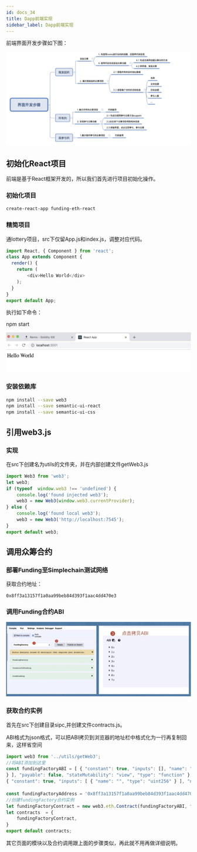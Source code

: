 ```yaml
---
id: docs_34
title: Dapp前端实现
sidebar_label: Dapp前端实现
---
```


前端界面开发步骤如下图：

![](img/34.10.png)

## 初始化React项目

前端是基于React框架开发的，所以我们首先进行项目初始化操作。

### 初始化项目

```bash
create-react-app funding-eth-react
```
### 精简项目

通lottery项目，src下仅留App.js和index.js，调整对应代码。

```javascript
import React, { Component } from 'react';
class App extends Component {
  render() {
    return (
        <div>Hello World</div>
    ); 
  }
}
export default App;
```
执行如下命令：

npm start

![](img/34.11.png)

### 安装依赖库

```bash
npm install --save web3
npm install --save semantic-ui-react
npm install --save semantic-ui-css
```

## 引用web3.js

### 实现

在src下创建名为utils的文件夹，并在内部创建文件getWeb3.js

```javascript
import Web3 from 'web3';
let web3;
if (typeof  window.web3 !== 'undefined') {
    console.log('found injected web3');
    web3 = new Web3(window.web3.currentProvider);
} else {
    console.log('found local web3');
    web3 = new Web3('http://localhost:7545');
}
export default web3;
```
## 调用众筹合约

### 部署Funding至Simplechain测试网络

获取合约地址：

    0x8ff3a13157f1a0aa99beb84d393f1aac4dd470e3 

### 调用Funding合约ABI

![](img/34.12.png)

### 获取合约实例

首先在src下创建目录sipc,并创建文件contracts.js。

ABI格式为json格式，可以把ABI拷贝到浏览器的地址栏中格式化为一行再复制回来，这样省空间

```javascript
import web3 from '../utils/getWeb3';
//将ABI添加到这里
const fundingFactoryABI = [ { "constant": true, "inputs": [], "name": "platformProv ider", "outputs": [ { "name": "", "type": "address" } ], "payable": false, "stateMu tability": "view", "type": "function" }, { "constant": true, "inputs": [], "name": "getInvestorFunding", "outputs": [ { "name": "", "type": "address[]" } ], "payable" : false, "stateMutability": "view", "type": "function" }, { "constant": true, "inpu ts": [], "name": "getCreatorFunding", "outputs": [ { "name": "", "type": "address[]"
} ], "payable": false, "stateMutability": "view", "type": "function" }, { "constan t": true, "inputs": [], "name": "getAllFunding", "outputs": [ { "name": "", "type": "address[]" } ], "payable": false, "stateMutability": "view", "type": "function" },
{ "constant": true, "inputs": [ { "name": "", "type": "uint256" } ], "name": "crow FundingArray", "outputs": [ { "name": "", "type": "address" } ], "payable": false, "stateMutability": "view", "type": "function" }, { "constant": true, "inputs": [ { "name": "", "type": "address" }, { "name": "", "type": "uint256" } ], "name": "crea torFundingMap", "outputs": [ { "name": "", "type": "address" } ], "payable": false, "stateMutability": "view", "type": "function" }, { "constant": false, "inputs": [ { "name": "_projectName", "type": "string" }, { "name": "_supportMoney", "type": "uin t256" }, { "name": "_goalMoney", "type": "uint256" }, { "name": "_duration", "type" : "uint256" } ], "name": "createFunding", "outputs": [], "payable": false, "stateMu tability": "nonpayable", "type": "function" }, { "inputs": [], "payable": false, "s tateMutability": "nonpayable", "type": "constructor" } ];

const fundingFactoryAddress = '0x8ff3a13157f1a0aa99beb84d393f1aac4dd470e3';
//创建fundingFactory合约实例
let fundingFactoryContract = new web3.eth.Contract(fundingFactoryABI, fundingFactor yAddress);
let contracts  = {
    fundingFactoryContract,
}
export default contracts;
```
其它页面的模块以及合约调用跟上面的步骤类似，再此就不用再做详细说明。

